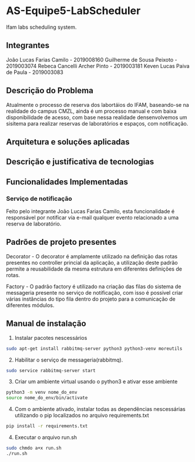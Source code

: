 # AS-Equipe5-LabScheduler
 Ifam labs scheduling system.

## Integrantes
João Lucas Farias Camilo - 2019008160
Guilherme de Sousa Peixoto - 2019003074
Rebeca Cancelli Archer Pinto - 2019003181
Keven Lucas Paiva de Paula  - 2019003083



## Descrição do Problema
Atualmente o processo de reserva dos labortáios do IFAM, baseando-se na realidade do campus CMZL, ainda é um processo manual e com baixa disponibilidade de acesso, com base nessa realidade densenvolvemos um sisitema para realizar reservas de laboratórios e espaços, com notificação.

## Arquitetura e soluções aplicadas

## Descrição e justificativa de tecnologias


## Funcionalidades Implementadas
### Serviço de notificação
Feito pelo integrante João Lucas Farias Camilo, esta funcionalidade é responsável por notificar via e-mail qualquer evento relacionado a uma reserva de laboratório.

## Padrões de projeto presentes
Decorator - O decorator é amplamente utilizado na definição das rotas presentes no controller princial da aplicação, a utilização deste padrão permite a reusabilidade da mesma estrutura em diferentes definições de rotas.

Factory - O padrão factory é utilizado na criação das filas do sistema de messageria presente no serviço de notificação, com isso é possivel criar várias instâncias do tipo fila dentro do projeto para a comunicação de diferentes módulos.

## Manual de instalação 
1. Instalar pacotes nescessários
```bash
sudo apt-get install rabbitmq-server python3 python3-venv moreutils

```
2. Habilitar o serviço de messageria(rabbitmq).
```bash
sudo service rabbitmq-server start

```
3. Criar um ambiente virtual usando o python3 e ativar esse ambiente
```bash
python3 -m venv nome_do_env
source nome_do_env/bin/activate

```

4. Com o ambiente ativado, instalar todas as dependências nescessárias utilizando o pip localizados no arquivo requirements.txt

```bash
pip install -r requirements.txt
```
4. Executar o arquivo run.sh

```bash
sudo chmdo a+x run.sh
./run.sh
```

